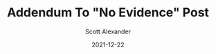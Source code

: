 ---
layout: podcast
title: "Addendum To \"No Evidence\" Post"
author: Scott Alexander
description: https://astralcodexten.substack.com/p/addendum-to-no-evidence-post
date: 2021-12-22
length: 183570
duration: 46
guid: addendum-to-no-evidence-post
---